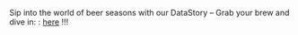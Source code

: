 Sip into the world of beer seasons with our DataStory – Grab your brew and dive in: : [here](https://shobashu.github.io/ChatChuiPT.github.io/) !!!
